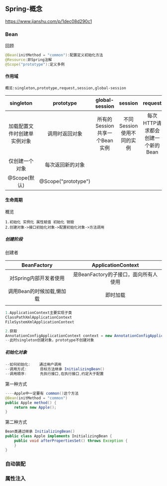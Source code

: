 ## Spring-概念

https://www.jianshu.com/p/1dec08d290c1

### Bean

回顾

```JAVA
@Bean(initMethod = "common"):配置定义初始化方法
@Resource:非Spring注解
@Scope("prototype"):定义多例
```





#### 作用域

```
概览:singleton,prototype,request,session,global-session
```

|          singleton           |      prototype      |        global-session         |          session          |             request              |
| :--------------------------: | :-----------------: | :---------------------------: | :-----------------------: | :------------------------------: |
| 加载配置文件时创建单实例对象 |   调用时返回对象    | 所有的Session共享一个Bean实例 | 不同Session使用不同的实例 | 每次HTTP请求都会创建一个新的Bean |
|        仅创建一个对象        |  每次返回新的对象   |                               |                           |                                  |
|         @Scope(默认)         | @Scope("prototype") |                               |                           |                                  |



#### 生命周期

概览

```
1.初始化 实例化 属性赋值 初始化 销毁 
2.创建对象->接口初始化对象->配置初始化对象->方法调用
```





##### 创建阶段



创建者

|        BeanFactory        |          ApplicationContext           |
| :-----------------------: | :-----------------------------------: |
|  对Spring内部开发者使用   | 是BeanFactory的子接口，面向所有人使用 |
| 调用Bean的时候加载,懒加载 |               即时加载                |
|                           |                                       |

```java
1.ApplicationContext主要实现子类
ClassPathXmlApplicationContext
FileSystemXmlApplicationContext

2.获取
AnnotationConfigApplicationContext context = new AnnotationConfigApplicationContext(Spring.class);
--此时singleton创建对象，prototype不创建对象
```

##### 初始化对象

```java
--如何初始化:	通过用户调用
--调用方式:		 目标方法继承 InitializingBean()
--调用顺序:		 先执行接口,在执行接口,约定大于配置
```

第一种方式

```java
----Apple中一定要有 common()这个方法
@Bean(initMethod = "common")
public Apple method() {
	return new Apple();
}
```



第二种方式

```java
Bean类通过继承 InitializingBean()
public class Apple implements InitializingBean {
    public void afterPropertiesSet() throws Exception {
    }
}
```



### 自动装配

### 属性注入

